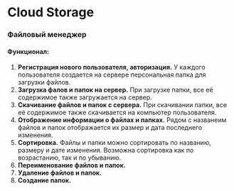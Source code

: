 <h1>Cloud Storage</h1>
<h3>Файловый менеджер</h3>
<h4>Функционал:</h4>
<ol>
    <li><strong>Регистрация нового пользователя, авторизация.</strong> У каждого пользователя создается на сервере персональная папка для загрузки файлов. </li>
    <li><strong>Загрузка фалов и папок на сервер.</strong> При загрузке папки, все её содержимое также загружается на сервер.</li>
    <li><strong>Скачивание файлов и папок с сервера.</strong> При скачивании папки, все её содержимое также скачивается на компьютер пользователя.</li>
    <li><strong>Отображение информации о файлах и папках.</strong> Рядом с названеим файлов и папок отображается их размер и дата последнего изменения.</li>
    <li><strong>Сортировка.</strong> Файлы и папки можно сортировать по названию, размеру и дате изменения. Возможна сортировка как по возрастанию, так и по убыванию.</li>
    <li><strong>Переименование файлов и папок.</strong></li>
    <li><strong>Удаление файлов и папок.</strong></li>
    <li><strong>Создание папок.</strong></li>
</ol>